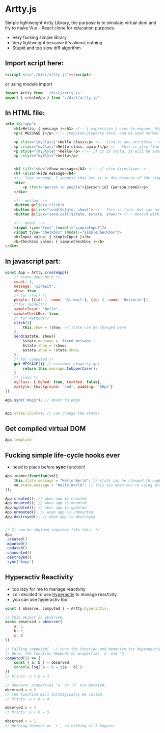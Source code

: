 # Artty.js
Simple lightweight Artty Library, the purpose is to simulate virtual dom and try to make Vue - React clone for education purposes.
- Very fucking simple library
- Very lightweight because it's almost nothing
- Stupid and too slow diff algorithm
## Import script here:
```html
<script src="./dist/artty.js"></script>
```
or using module import
```js
import Artty from './dist/artty.js'
import { createApp } from './dist/artty.js'
```
## In HTML file:
```html
<div id="app">
    <h1>Hello, { message }</h1> <!-- { expression } uses to empower html-->
    <p>{ MESSAGE }</p> <!-- computed property here, can be used normally -->

    <p class="{myClass}">Hello class</p> <!-- bind to any attribute -->
    <p :class="myClass">Hello class, again!</p> <!-- this is also fine! -->
    <p style="{myStyle}">hello</p> <!-- if it is style, it will be automatically tranform to css inline style -->
    <p :style="myStyle">hello</p> 


    <h2 (if)="show">Show message</h2> <!-- if-else directives-->
    <h4 (else)>Hide message</h4>
    <!-- loop through, I suggest that put it in div because of the stupid diff algotithm-->
    <div>
        <p (for)="person in people">{person.id} {person.name}</p>
    </div>

    <!-- method -->
    <button @click="click">
    <button @click="send($state, show)"> <!-- this is fine, but can not use 'this' as state variable--->
    <button @click="send.call($state, $state, show)"> <!-- method with state parameter and bind state to 'this' -->

    <!-- model -->
    <input type="text" (model)="simpleInput"/>
    <input type="checkbox" (model)="simpleCheckbox"/>
    <b>Input value: { simpleInput }</b>
    <b>Checkbox value: { simpleCheckbox }</b>
</div>
```

## In javascript part:
```js
const App = Artty.createApp({
    /* state goes here */
    count: 1,
    message: 'Sirawit',
    show: true,
    /* for (for) */
    people: [{id: 1, name: 'Sirawit'}, {id: 2, name: 'Rossarin'}],
    /*for (model)*/
    sampleInput: "hello",
    sampleCheckBox: true,
    /* for methods*/
    click(){
        this.show = !show; // state can be changed here
    },
    send($state, show){
        $state.message = 'fixed message';
        $state.show = !show;
        $state.show = !state.show;
    },
    /* for computed */
    get MESSAGE(){ // customer property get
        return this.message.toUpperCase();
    }
    /* class */
    myClass: { bgRed: true, textRed: false},
    myStyle: {background: 'red', padding: '50px'}
})

App.sync("#app"); // mount to #app


App.state.count++; // can change the state!
```

## Get compiled virtual DOM
```js
App.template
```


## Fucking simple life-cycle hooks ever
- need to place before **sync** function!
```js
App.<name>(function(vm){
    this.state.message = "Hello World"; // state can be changed through here
    vm.state.message = "Hello World"; // this too when you're using arrow function
});

App.created(); // when app is created
App.mounted(); // when app is mounted
App.updated(); // when app is updated
App.unmouted(); // when app is unmounted
App.destroyed(); // when app is destroyed


/* It can be chained together like this: */
App
.created()
.mounted()
.updated()
.unmounted()
.destroyed()
.sync('#app')
```


## Hyperactiv Reactivity
- too lazy for me to manage reactivity
- so I decided to use [Hyperactiv](https://github.com/elbywan/hyperactiv) to manage reactivity 
- you can use hyperactiv too!
```js
const { observe, computed } = Artty.hyperactiv;

// This object is observed.
const observed = observe({
    a: 1,
    b: 2,
    c: 0
})

// Calling computed(...) runs the function and memorize its dependencies.
// Here, the function depends on properties 'a' and 'b'.
computed(() => {
    const { a, b } = observed
    console.log(`a + b = ${a + b}`)
})
// Prints: a + b = 3

// Whenever properties 'a' or 'b' are mutated…
observed.a = 2
// The function will automagically be called.
// Prints: a + b = 4

observed.b = 3
// Prints: a + b = 5

observed.c = 1
// Nothing depends on 'c', so nothing will happen.
```